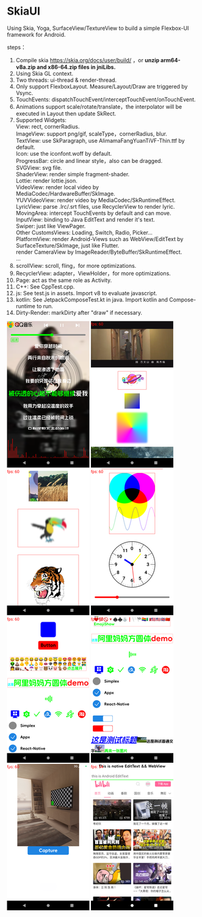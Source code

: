 # SkiaUI

Using Skia, Yoga, SurfaceView/TextureView to build a simple Flexbox-UI framework for Android.

steps：

1. Compile skia https://skia.org/docs/user/build/ ，or **unzip arm64-v8a.zip and x86-64.zip files in jniLibs.**
2. Using Skia GL context.
3. Two threads: ui-thread & render-thread.
4. Only support FlexboxLayout. Measure/Layout/Draw are triggered by Vsync.
5. TouchEvents: dispatchTouchEvent/interceptTouchEvent/onTouchEvent.
6. Animations support scale/rotate/translate，the interpolator will be executed in Layout then update SkRect.
7. Supported Widgets:   
   View: rect, cornerRadius.  
   ImageView: support png/gif, scaleType，cornerRadius, blur.  
   TextView: use SkParagraph, use AlimamaFangYuanTiVF-Thin.ttf by default.  
   Icon: use the iconfont.woff by default.  
   ProgressBar: circle and linear style，also can be dragged.  
   SVGView: svg file.  
   ShaderView: render simple fragment-shader.  
   Lottie: render lottie.json.  
   VideoView: render local video by MediaCodec/HardwareBuffer/SkImage.  
   YUVVideoView: render video by MediaCodec/SkRuntimeEffect.  
   LyricView: parse .lrc/.srt files, use RecyclerView to render lyric.  
   MovingArea: intercept TouchEvents by default and can move.  
   InputView: binding to Java EditText and render it's text.  
   Swiper: just like ViewPager.  
   Other CustomsViews: Loading, Switch, Radio, Picker...  
   PlatformView: render Android-Views such as WebView/EditText by SurfaceTexture/SkImage, just like Flutter.  
                 render CameraView by ImageReader/ByteBuffer/SkRuntimeEffect.  
   ...
8. scrollView: scroll, fling，for more optimizations.
9. RecyclerView: adapter，ViewHolder，for more optimizations.
10. Page: act as the same role as Activity.
11. C++: See CppTest.cpp. 
12. js: See test.js in assets. Import v8 to evaluate javascript. 
13. kotlin: See JetpackComposeTest.kt in java. Import kotlin and Compose-runtime to run. 
14. Dirty-Render: markDirty after "draw" if necessary.

![image](https://github.com/tanpuer/SkiaUI2/blob/main/app/example.png)
![image](https://github.com/tanpuer/SkiaUI2/blob/main/app/example1.png)
![image](https://github.com/tanpuer/SkiaUI2/blob/main/app/example2.png)
![image](https://github.com/tanpuer/SkiaUI2/blob/main/app/example3.png)
![image](https://github.com/tanpuer/SkiaUI2/blob/main/app/example4.png)
![image](https://github.com/tanpuer/SkiaUI2/blob/main/app/example5.png)
![image](https://github.com/tanpuer/SkiaUI2/blob/main/app/example6.png)
![image](https://github.com/tanpuer/SkiaUI2/blob/main/app/example7.png)